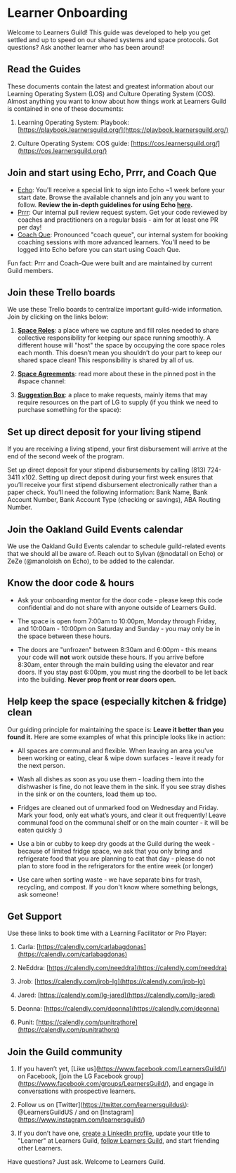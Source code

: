 # Learner Onboarding

Welcome to Learners Guild! This guide was developed to help you get settled and up to speed on our shared systems and space protocols. Got questions? Ask another learner who has been around!

## Read the Guides

These documents contain the latest and greatest information about our Learning Operating System \(LOS\) and Culture Operating System \(COS\). Almost anything you want to know about how things work at Learners Guild is contained in one of these documents:

1. Learning Operating System: Playbook: [https://playbook.learnersguild.org/](https://playbook.learnersguild.org/)

2. Culture Operating System: COS guide: [https://cos.learnersguild.org/](https://cos.learnersguild.org/)

## Join and start using Echo, Prrr, and Coach Que

* [Echo](https://echo.learnersguild.org/): You'll receive a special link to sign into Echo ~1 week before your start date. Browse the available channels and join any you want to follow. **Review the in-depth guidelines for using Echo **[**here**](https://playbook.learnersguild.org/Game_Manual/Echo.html)**.**
* [Prrr](http://prrr.apps.learnersguild.org/): Our internal pull review request system. Get your code reviewed by coaches and practitioners on a regular basis - aim for at least one PR per day!
* [Coach Que](https://coach-que.apps.learnersguild.org/): Pronounced "coach queue", our internal system for booking coaching sessions with more advanced learners. You'll need to be logged into Echo before you can start using Coach Que.

Fun fact: Prrr and Coach-Que were built and are maintained by current Guild members.

## Join these Trello boards

We use these Trello boards to centralize important guild-wide information. Join by clicking on the links below:

1. [**Space Roles**](https://trello.com/invite/b/P6NuDGZH/f8dd29da8c1632d53ce4cdd5fcdb1ad8/lg-space-roles): a place where we capture and fill roles needed to share collective responsibility for keeping our space running smoothly. A different house will "host" the space by occupying the core space roles each month. This doesn’t mean you shouldn’t do your part to keep our shared space clean! This responsibility is shared by all of us.

2. [**Space Agreements**](https://trello.com/invite/b/KlCe030a/e568feb3c017b11ba8cfa08c471e12b2/lg-spaceagreements): read more about these in the pinned post in the \#space channel: 

3. [**Suggestion Box**](https://trello.com/invite/b/cDkOdyQf/edce94713af040e7816780e470aae8ea/lg-suggestion-box): a place to make requests, mainly items that may require resources on the part of LG to supply \(if you think we need to purchase something for the space\): 

## Set up direct deposit for your living stipend

If you are receiving a living stipend, your first disbursement will arrive at the end of the second week of the program.

Set up direct deposit for your stipend disbursements by calling \(813\) 724-3411 x102. Setting up direct deposit during your first week ensures that you’ll receive your first stipend disbursement electronically rather than a paper check. You’ll need the following information: Bank Name, Bank Account Number, Bank Account Type \(checking or savings\), ABA Routing Number.

## Join the Oakland Guild Events calendar

We use the Oakland Guild Events calendar to schedule guild-related events that we should all be aware of. Reach out to Sylvan \(@nodatall on Echo\) or ZeZe \(@manoloish on Echo\), to be added to the calendar.

## Know the door code & hours

* Ask your onboarding mentor for the door code - please keep this code confidential and do not share with anyone outside of Learners Guild.

* The space is open from 7:00am to 10:00pm, Monday through Friday, and 10:00am - 10:00pm on Saturday and Sunday - you may only be in the space between these hours.

* The doors are "unfrozen" between 8:30am and 6:00pm - this means your code will **not** work outside these hours. If you arrive before 8:30am, enter through the main building using the elevator and rear doors. If you stay past 6:00pm, you must ring the doorbell to be let back into the building. **Never prop front or rear doors open.**

## Help keep the space \(especially kitchen & fridge\) clean

Our guiding principle for maintaining the space is: **Leave it better than you found it.** Here are some examples of what this principle looks like in action:

* All spaces are communal and flexible. When leaving an area you've been working or eating, clear & wipe down surfaces - leave it ready for the next person.

* Wash all dishes as soon as you use them - loading them into the dishwasher is fine, do not leave them in the sink. If you see stray dishes in the sink or on the counters, load them up too.

* Fridges are cleaned out of unmarked food on Wednesday and Friday. Mark your food, only eat what’s yours, and clear it out frequently! Leave communal food on the communal shelf or on the main counter - it will be eaten quickly :\)

* Use a bin or cubby to keep dry goods at the Guild during the week - because of limited fridge space, we ask that you only bring and refrigerate food that you are planning to eat that day - please do not plan to store food in the refrigerators for the entire week \(or longer\)

* Use care when sorting waste - we have separate bins for trash, recycling, and compost. If you don't know where something belongs, ask someone!

## Get Support

Use these links to book time with a Learning Facilitator or Pro Player:

1. Carla: [https://calendly.com/carlabagdonas](https://calendly.com/carlabagdonas)

2. NeEddra: [https://calendly.com/needdra](https://calendly.com/needdra)

3. Jrob: [https://calendly.com/jrob-lg](https://calendly.com/jrob-lg)

4. Jared: [https://calendly.com/lg-jared](https://calendly.com/lg-jared)

5. Deonna: [https://calendly.com/deonna](https://calendly.com/deonna)

6. Punit: [https://calendly.com/punitrathore](https://calendly.com/punitrathore)

## Join the Guild community

1. If you haven’t yet, [Like us](https://www.facebook.com/LearnersGuild/\) on Facebook, [join the LG Facebook group]\(https://www.facebook.com/groups/LearnersGuild/), and engage in conversations with prospective learners.

2. Follow us on [Twitter](https://twitter.com/learnersguildus\): @LearnersGuildUS / and on [Instagram]\(https://www.instagram.com/learnersguild/)

3. If you don’t have one, [create a LinkedIn profile](https://www.linkedin.com/), update your title to "Learner" at Learners Guild, [follow Learners Guild](https://www.linkedin.com/company/learners-guild), and start friending other Learners.

Have questions? Just ask. Welcome to Learners Guild.

